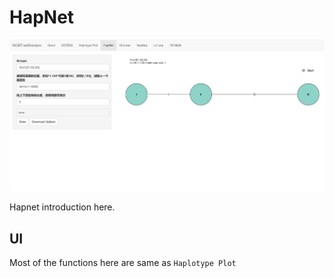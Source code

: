 # HapNet

![](./../img/NGBT-hapnet.jpg)

Hapnet introduction here.

## UI

Most of the functions here are same as `Haplotype Plot`